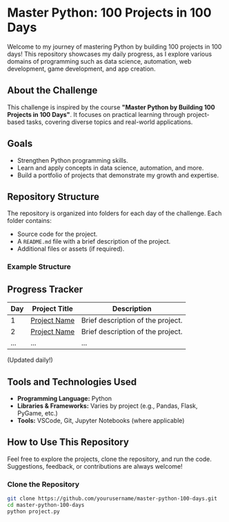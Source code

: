 # Master Python: 100 Projects in 100 Days

Welcome to my journey of mastering Python by building 100 projects in 100 days! This repository showcases my daily progress, as I explore various domains of programming such as data science, automation, web development, game development, and app creation.

## About the Challenge

This challenge is inspired by the course **"Master Python by Building 100 Projects in 100 Days"**. It focuses on practical learning through project-based tasks, covering diverse topics and real-world applications.

## Goals
- Strengthen Python programming skills.
- Learn and apply concepts in data science, automation, and more.
- Build a portfolio of projects that demonstrate my growth and expertise.

## Repository Structure

The repository is organized into folders for each day of the challenge. Each folder contains:
- Source code for the project.
- A `README.md` file with a brief description of the project.
- Additional files or assets (if required).

### Example Structure

## Progress Tracker

| Day | Project Title | Description |
|-----|---------------|-------------|
| 1   | [Project Name](link) | Brief description of the project. |
| 2   | [Project Name](link) | Brief description of the project. |
| ... | ...           | ...         |

(Updated daily!)

## Tools and Technologies Used
- **Programming Language:** Python
- **Libraries & Frameworks:** Varies by project (e.g., Pandas, Flask, PyGame, etc.)
- **Tools:** VSCode, Git, Jupyter Notebooks (where applicable)

## How to Use This Repository
Feel free to explore the projects, clone the repository, and run the code. Suggestions, feedback, or contributions are always welcome!

### Clone the Repository
```bash
git clone https://github.com/yourusername/master-python-100-days.git
cd master-python-100-days
python project.py
